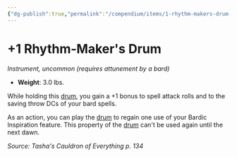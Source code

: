 ```yaml
---
{"dg-publish":true,"permalink":"/compendium/items/1-rhythm-makers-drum-tce/","tags":["compendium/src/5e/tce","item/attunement/required","item/gear/instrument","item/rarity/uncommon"]}
---
```


# +1 Rhythm-Maker's Drum
*Instrument, uncommon (requires attunement by a bard)*  

- **Weight**: 3.0 lbs.

While holding this [drum](compendium/items/drum.md), you gain a +1 bonus to spell attack rolls and to the saving throw DCs of your bard spells.

As an action, you can play the [drum](compendium/items/drum.md) to regain one use of your Bardic Inspiration feature. This property of the [drum](compendium/items/drum.md) can't be used again until the next dawn.

*Source: Tasha's Cauldron of Everything p. 134*